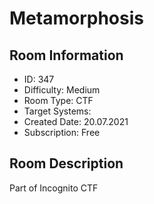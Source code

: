 ﻿# Metamorphosis

## Room Information
- ID: 347
- Difficulty: Medium
- Room Type: CTF
- Target Systems: 
- Created Date: 20.07.2021
- Subscription: Free

## Room Description
Part of Incognito CTF
